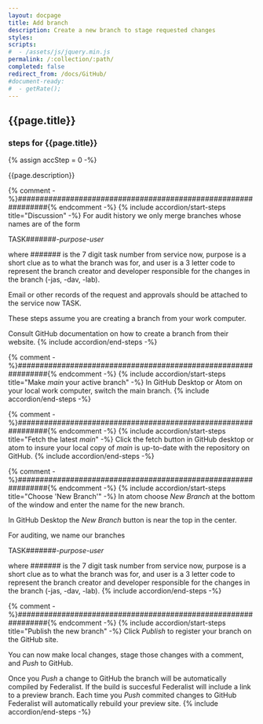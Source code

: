 ```yaml
---
layout: docpage
title: Add branch
description: Create a new branch to stage requested changes
styles:
scripts:
#  - /assets/js/jquery.min.js
permalink: /:collection/:path/
completed: false
redirect_from: /docs/GitHub/
#document-ready:
#  - getRate();
---
```


## {{page.title}}


<h3 class="usa-sr-only">steps for {{page.title}}</h3>
{% assign accStep = 0 -%}

{{page.description}}

{% comment -%}###############################################################{% endcomment -%}
{% include accordion/start-steps title="Discussion" -%}
For audit history we only merge branches whose names are of the form

TASK#######-*purpose-user*

where ####### is the 7 digit task number from service now, purpose is a short clue as to what the branch was for, and user is a 3 letter code to represent the branch creator and developer responsible for the changes in the branch (-jas, -dav, -lab).

Email or other records of the request and approvals should be attached to the service now TASK.

These steps assume you are creating a branch from your work computer.

Consult GitHub documentation on how to create a branch from their website.
{% include accordion/end-steps -%}


{% comment -%}###############################################################{% endcomment -%}
{% include accordion/start-steps title="Make <i>main</i> your active branch" -%}
In GitHub Desktop or Atom on your local work computer, switch the main branch.
{% include accordion/end-steps -%}


{% comment -%}###############################################################{% endcomment -%}
{% include accordion/start-steps title="Fetch the latest <i>main</i>" -%}
Click the fetch button in GitHub desktop or atom to insure your local copy of *main* is up-to-date with the repository on GitHub.
{% include accordion/end-steps -%}


{% comment -%}###############################################################{% endcomment -%}
{% include accordion/start-steps title="Choose 'New Branch'" -%}
In atom choose *New Branch* at the bottom of the window and enter the name for the new branch.

In GitHub Desktop the *New Branch* button is near the top in the center.

For auditing, we name our branches

TASK#######-*purpose-user*

where ####### is the 7 digit task number from service now, purpose is a short clue as to what the branch was for, and user is a 3 letter code to represent the branch creator and developer responsible for the changes in the branch (-jas, -dav, -lab).
{% include accordion/end-steps -%}


{% comment -%}###############################################################{% endcomment -%}
{% include accordion/start-steps title="Publish the new branch" -%}
Click *Publish* to register your branch on the GitHub site.

You can now make local changes, stage those changes with a comment, and *Push* to GitHub.

Once you *Push* a change to GitHub the branch will be automatically compiled by Federalist.  If the build is succesful Federalist will include a link to a preview branch.  Each time you *Push* commited changes to GitHub Federalist will automatically rebuild your preview site.
{% include accordion/end-steps -%}

